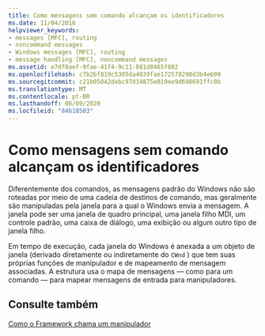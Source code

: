 ```yaml
---
title: Como mensagens sem comando alcançam os identificadores
ms.date: 11/04/2016
helpviewer_keywords:
- messages [MFC], routing
- noncommand messages
- Windows messages [MFC], routing
- message handling [MFC], noncommand messages
ms.assetid: e7df8aef-9fae-41f4-9c11-881d8465f602
ms.openlocfilehash: c7b2bf819c5305da4039fae172578298d3b4e609
ms.sourcegitcommit: c21b05042debc97d14875e019ee9d698691ffc0b
ms.translationtype: MT
ms.contentlocale: pt-BR
ms.lasthandoff: 06/09/2020
ms.locfileid: "84618503"
---
```

# <a name="how-noncommand-messages-reach-their-handlers"></a>Como mensagens sem comando alcançam os identificadores

Diferentemente dos comandos, as mensagens padrão do Windows não são roteadas por meio de uma cadeia de destinos de comando, mas geralmente são manipuladas pela janela para a qual o Windows envia a mensagem. A janela pode ser uma janela de quadro principal, uma janela filho MDI, um controle padrão, uma caixa de diálogo, uma exibição ou algum outro tipo de janela filho.

Em tempo de execução, cada janela do Windows é anexada a um objeto de janela (derivado diretamente ou indiretamente do `CWnd` ) que tem suas próprias funções de manipulador e de mapeamento de mensagem associadas. A estrutura usa o mapa de mensagens — como para um comando — para mapear mensagens de entrada para manipuladores.

## <a name="see-also"></a>Consulte também

[Como o Framework chama um manipulador](how-the-framework-calls-a-handler.md)
